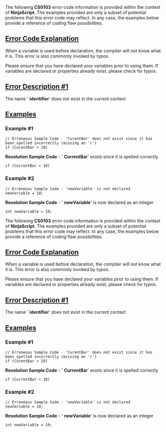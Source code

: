 The following **CS0103** error code information is provided within the context of **NinjaScript**. The examples provided are only a subset of potential problems that this error code may reflect. In any case, the examples below provide a reference of coding flaw possibilities.

## [Error Code Explanation](https://developer.ninjatrader.com/docs/desktop/cs0103\#error-code-explanation)

When a variable is used before declaration, the compiler will not know what it is. This error is also commonly invoked by typos.

Please ensure that you have declared your variables prior to using them. If variables are declared or properties already exist, please check for typos.

## [Error Description \#1](https://developer.ninjatrader.com/docs/desktop/cs0103\#error-description-\#1)

The name ' **identifier**' does not exist in the current context

## [Examples](https://developer.ninjatrader.com/docs/desktop/cs0103\#examples)

### Example \#1

```jsx-150469391 csharp
// Erroneous Sample Code - 'CurentBar' does not exist since it has been spelled incorrectly (missing an 'r')
if (CurentBar < 10)

```

**Resolution Sample Code** \- ' **CurrentBar**' exists since it is spelled correctly

```jsx-1168641291 csharp
if (CurrentBar < 10)

```

### Example \#2

```jsx-150469391 csharp
// Erroneous Sample Code - 'newVariable' is not declared
newVariable = 10;

```

**Resolution Sample Code** \- ' **newVariable**' is now declared as an integer

```jsx-1168641291 csharp
int newVariable = 10;

```

The following **CS0103** error code information is provided within the context of **NinjaScript**. The examples provided are only a subset of potential problems that this error code may reflect. In any case, the examples below provide a reference of coding flaw possibilities.

## [Error Code Explanation](https://developer.ninjatrader.com/docs/desktop/cs0103\#error-code-explanation)

When a variable is used before declaration, the compiler will not know what it is. This error is also commonly invoked by typos.

Please ensure that you have declared your variables prior to using them. If variables are declared or properties already exist, please check for typos.

## [Error Description \#1](https://developer.ninjatrader.com/docs/desktop/cs0103\#error-description-\#1)

The name ' **identifier**' does not exist in the current context

## [Examples](https://developer.ninjatrader.com/docs/desktop/cs0103\#examples)

### Example \#1

```jsx-150469391 csharp
// Erroneous Sample Code - 'CurentBar' does not exist since it has been spelled incorrectly (missing an 'r')
if (CurentBar < 10)

```

**Resolution Sample Code** \- ' **CurrentBar**' exists since it is spelled correctly

```jsx-1168641291 csharp
if (CurrentBar < 10)

```

### Example \#2

```jsx-150469391 csharp
// Erroneous Sample Code - 'newVariable' is not declared
newVariable = 10;

```

**Resolution Sample Code** \- ' **newVariable**' is now declared as an integer

```jsx-1168641291 csharp
int newVariable = 10;

```